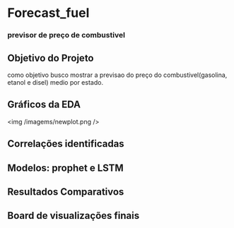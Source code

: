 # Forecast_fuel
### previsor de preço de combustivel

## Objetivo do Projeto
como objetivo busco mostrar a previsao do preço do combustivel(gasolina, etanol e disel) medio por estado.


## Gráficos da EDA
<img /imagems/newplot.png />

## Correlações identificadas


## Modelos: prophet e LSTM


## Resultados Comparativos


## Board de visualizações finais
